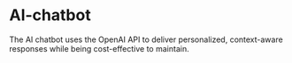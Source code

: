 # AI-chatbot
The AI chatbot uses the OpenAI API to deliver personalized, context-aware responses while being cost-effective to maintain.
